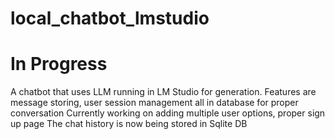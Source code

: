 # local_chatbot_lmstudio
# In Progress
A chatbot that uses LLM running in LM Studio for generation. Features are message storing, user session management all in database for proper conversation
Currently working on adding multiple user options, proper sign up page
The chat history is now being stored in Sqlite DB

